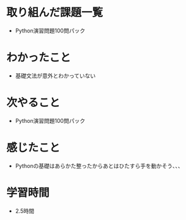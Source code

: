 # 取り組んだ課題一覧

- Python演習問題100問パック

# わかったこと

- 基礎文法が意外とわかっていない

# 次やること

- Python演習問題100問パック

# 感じたこと

- Pythonの基礎はあらかた整ったからあとはひたすら手を動かそう、、、

# 学習時間

- 2.5時間